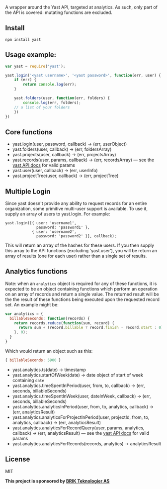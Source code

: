 A wrapper around the Yast API, targeted at analytics. As such, only part of the
API is covered: mutating functions are excluded.

## Install

```
npm install yast
```

## Usage example:

```javascript
var yast = require('yast');

yast.login('<yast username>', '<yast password>', function(err, user) {
	if (err) {
		return console.log(err);
	}

	yast.folders(user, function(err, folders) {
		console.log(err, folders);
    // a list of your folders
	})
})
```

## Core functions

* yast.login(user, password, callback) -> (err, userObject)
* yast.folders(user, callback) -> (err, foldersArray)
* yast.projects(user, callback) -> (err, projectsArray)
* yast.records(user, params, callback) -> (err, recordsArray) — see the
  [yast API docs](http://www.yast.com/wiki/index.php/API:data.getRecords) for
  valid params
* yast.user(user, callback) -> (err, userInfo)
* yast.projectTree(user, callback) -> (err, projectTree)

## Multiple Login

Since yast doesn't provide any ability to request records for an entire
organization, some primitive multi-user support is available. To use it, supply
an array of users to yast.login. For example:

```
yast.login([{ user: 'username1',
              password: 'password1' },
            { user: 'username2',
              password: 'password2' }], callback);
```

This will return an array of the hashes for these users. If you then supply this
array to the API functions (excluding 'yast.user'), you will be return an array
of results (one for each user) rather than a single set of results. 

## Analytics functions

Note: when an `analytics` object is required for any of these functions, it
is expected to be an object containing functions which perform an operation on 
an array of records and return a single value. The returned result will be the
the result of these functions being executed upon the requested record set. An 
example might be:

```javascript
var analytics = {
  billableSeconds: function(records) {
    return records.reduce(function(sum, record) {
      return sum + (record.billable ? record.finish - record.start : 0);
    }, 0);
  }
}
```

Which would return an object such as this:

```javascript
{ billableSeconds: 5900 }
```

* yast.analytics.ts(date) -> timestamp
* yast.analytics.startOfWeek(date) -> date object of start of week containing
  `date`
* yast.analytics.timeSpentInPeriod(user, from, to, callback) -> (err, seconds,
  billableSeconds)
* yast.analytics.timeSpentInWeek(user, dateInWeek, callback) -> (err, seconds,
  billableSeconds)
* yast.analytics.analyticsInPeriod(user, from, to, analytics, callback) -> (err,
  analyticsResult)
* yast.analytics.analyticsForProjectInPeriod(user, projectId, from, to,
  analytics, callback) -> (err, analyticsResult)
* yast.analytics.analyticsForRecordQuery(user, params, analytics, callback) ->
  (err, analyticsResult) — see the
  [yast API docs](http://www.yast.com/wiki/index.php/API:data.getRecords) for
  valid params
* yast.analytics.analyticsForRecords(records, analytics) -> analyticsResult

## License

MIT

**This project is sponsored by [BRIK Teknologier AS](http://www.brik.no)**
